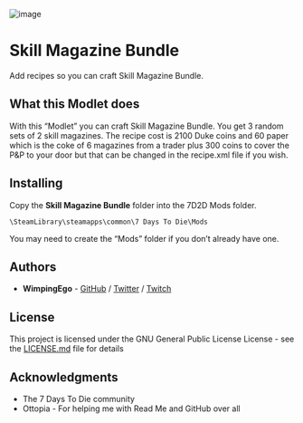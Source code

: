 ![image](https://i.imgur.com/Xnn0x02.png)

# Skill Magazine Bundle

Add recipes so you can craft Skill Magazine Bundle.

## What this Modlet does

With this “Modlet” you can craft Skill Magazine Bundle.
You get 3 random sets of 2 skill magazines. The recipe cost is 2100 Duke coins and 60 paper which is the coke of 6 magazines from a trader plus 300 coins to cover the P&P to your door
but that can be changed in the recipe.xml file if you wish.

## Installing

Copy the **Skill Magazine Bundle** folder into the 7D2D Mods folder.

```
\SteamLibrary\steamapps\common\7 Days To Die\Mods
```

You may need to create the “Mods” folder if you don’t already have one.

## Authors

* **WimpingEgo** - [GitHub](https://github.com/wimpingego) / [Twitter](https://twitter.com/wimpingego) / [Twitch](https://twitch.tv/wimpingego)

## License

This project is licensed under the GNU General Public License License - see the [LICENSE.md](https://github.com/Wimpingego/7-Days-To-Die/blob/master/LICENSE) file for details

## Acknowledgments

* The 7 Days To Die community
* Ottopia - For helping me with Read Me and GitHub over all
